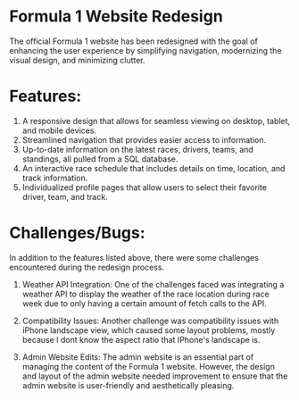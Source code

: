 # Formula 1 Website Redesign

The official Formula 1 website has been redesigned with the goal of enhancing the user experience by simplifying navigation, modernizing the visual design, and minimizing clutter. 

# Features:

1) A responsive design that allows for seamless viewing on desktop, tablet, and mobile devices.
2) Streamlined navigation that provides easier access to information.
3) Up-to-date information on the latest races, drivers, teams, and standings, all pulled from a SQL database.
4) An interactive race schedule that includes details on time, location, and track information.
5) Individualized profile pages that allow users to select their favorite driver, team, and track.

# Challenges/Bugs:

In addition to the features listed above, there were some challenges encountered during the redesign process. 

1) Weather API Integration: One of the challenges faced was integrating a weather API to display the weather of the race location during race week due to only having a certain amount of fetch calls to the API. 

2) Compatibility Issues: Another challenge was compatibility issues with iPhone landscape view, which caused some layout problems, mostly because I dont know the aspect ratio that IPhone's landscape is.

3) Admin Website Edits: The admin website is an essential part of managing the content of the Formula 1 website. However, the design and layout of the admin website needed improvement to ensure that the admin website is user-friendly and aesthetically pleasing.
